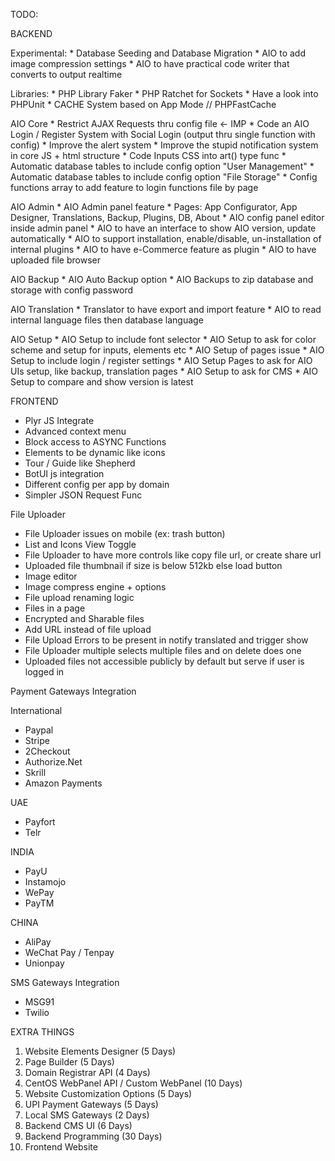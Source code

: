 TODO:

BACKEND

Experimental:
    * Database Seeding and Database Migration
    * AIO to add image compression settings
    * AIO to have practical code writer that converts to output realtime

Libraries:
    * PHP Library Faker
    * PHP Ratchet for Sockets
    * Have a look into PHPUnit
    * CACHE System based on App Mode // PHPFastCache

AIO Core
    * Restrict AJAX Requests thru config file <- IMP
    * Code an AIO Login / Register System with Social Login (output thru single function with config)
    * Improve the alert system
    * Improve the stupid notification system in core JS + html structure
    * Code Inputs CSS into art() type func
    * Automatic database tables to include config option "User Management"
    * Automatic database tables to include config option "File Storage"
    * Config functions array to add feature to login functions file by page

AIO Admin
    * AIO Admin panel feature
    * Pages: App Configurator, App Designer, Translations, Backup, Plugins, DB, About
    * AIO config panel editor inside admin panel
    * AIO to have an interface to show AIO version, update automatically
    * AIO to support installation, enable/disable, un-installation of internal plugins
    * AIO to have e-Commerce feature as plugin
    * AIO to have uploaded file browser

AIO Backup
    * AIO Auto Backup option
    * AIO Backups to zip database and storage with config password

AIO Translation
    * Translator to have export and import feature
    * AIO to read internal language files then database language

AIO Setup
    * AIO Setup to include font selector
    * AIO Setup to ask for color scheme and setup for inputs, elements etc
    * AIO Setup of pages issue
    * AIO Setup to include login / register settings
    * AIO Setup Pages to ask for AIO UIs setup, like backup, translation pages
    * AIO Setup to ask for CMS
    * AIO Setup to compare and show version is latest

FRONTEND

* Plyr JS Integrate
* Advanced context menu
* Block access to ASYNC Functions
* Elements to be dynamic like icons
* Tour / Guide like Shepherd
* BotUI js integration
* Different config per app by domain
* Simpler JSON Request Func

File Uploader

* File Uploader issues on mobile (ex: trash button)
* List and Icons View Toggle
* File Uploader to have more controls like copy file url, or create share url
* Uploaded file thumbnail if size is below 512kb else load button
* Image editor
* Image compress engine + options
* File upload renaming logic
* Files in a page
* Encrypted and Sharable files
* Add URL instead of file upload
* File Upload Errors to be present in notify translated and trigger show
* File Uploader multiple selects multiple files and on delete does one
* Uploaded files not accessible publicly by default but serve if user is logged in

Payment Gateways Integration

International

* Paypal
* Stripe
* 2Checkout
* Authorize.Net
* Skrill
* Amazon Payments

UAE

* Payfort
* Telr

INDIA

* PayU
* Instamojo
* WePay
* PayTM

CHINA

* AliPay
* WeChat Pay / Tenpay
* Unionpay

SMS Gateways Integration

* MSG91
* Twilio

EXTRA THINGS

1. Website Elements Designer (5 Days)
2. Page Builder (5 Days)
3. Domain Registrar API (4 Days)
4. CentOS WebPanel API / Custom WebPanel (10 Days)
5. Website Customization Options (5 Days)
6. UPI Payment Gateways (5 Days)
7. Local SMS Gateways (2 Days)
8. Backend CMS UI (6 Days)
9. Backend Programming (30 Days)
10. Frontend Website